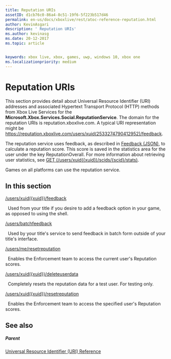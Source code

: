 ```yaml
---
title: Reputation URIs
assetID: d1cb76c0-86a4-8c51-19f6-5f223b517d46
permalink: en-us/docs/xboxlive/rest/atoc-reference-reputation.html
author: KevinAsgari
description: ' Reputation URIs'
ms.author: kevinasg
ms.date: 20-12-2017
ms.topic: article


keywords: xbox live, xbox, games, uwp, windows 10, xbox one
ms.localizationpriority: medium
---
```



# Reputation URIs
 
This section provides detail about Universal Resource Identifier (URI) addresses and associated Hypertext Transport Protocol (HTTP) methods from Xbox Live Services for the **Microsoft.Xbox.Services.Social.ReputationService**. The domain for the reputation URIs is reputation.xboxlive.com. A typical URI representation might be https://reputation.xboxlive.com/users/xuid(2533274790412952)/feedback. 
 
The reputation service uses feedback, as described in [Feedback (JSON)](../../json/json-feedback.md), to calculate a reputation score. This score is saved in the statistics area for the user under the key ReputationOverall. For more information about retrieving user statistics, see [GET (/users/xuid({xuid})/scids/{scid}/stats)](../userstats/uri-usersxuidscidsscidstatsget.md). 
 
Games on all platforms can use the reputation service.
 
<a id="ID4EMB"></a>

 
## In this section

[/users/xuid({xuid})/feedback](uri-reputationusersxuidfeedback.md)

&nbsp;&nbsp;Used from your title if you desire to add a feedback option in your game, as opposed to using the shell.

[/users/batchfeedback](uri-reputationusersbatchfeedback.md)

&nbsp;&nbsp;Used by your title's service to send feedback in batch form outside of your title's interface.

[/users/me/resetreputation](uri-usersmeresetreputation.md)

&nbsp;&nbsp;Enables the Enforcement team to access the current user's Reputation scores.

[/users/xuid({xuid})/deleteuserdata](uri-usersxuiddeleteuserdata.md)

&nbsp;&nbsp;Completely resets the reputation data for a test user. For testing only.

[/users/xuid({xuid})/resetreputation](uri-usersxuidresetreputation.md)

&nbsp;&nbsp;Enables the Enforcement team to access the specified user's Reputation scores.
 
<a id="ID4E5B"></a>

 
## See also
 
<a id="ID4EAC"></a>

 
##### Parent 

[Universal Resource Identifier (URI) Reference](../atoc-xboxlivews-reference-uris.md)

   